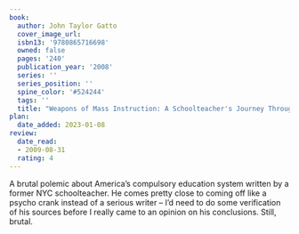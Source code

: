 ```yaml
---
book:
  author: John Taylor Gatto 
  cover_image_url: 
  isbn13: '9780865716698'
  owned: false
  pages: '240'
  publication_year: '2008'
  series: ''
  series_position: ''
  spine_color: '#524244'
  tags: ''
  title: "Weapons of Mass Instruction: A Schoolteacher's Journey Through the Dark World of Compulsory Schooling" 
plan:
  date_added: 2023-01-08
review:
  date_read:
  - 2009-08-31
  rating: 4
---
```


A brutal polemic about America’s compulsory education system written by a former NYC schoolteacher. He comes pretty close to coming off like a psycho crank instead of a serious writer – I’d need to do some verification of his sources before I really came to an opinion on his conclusions. Still, brutal.
